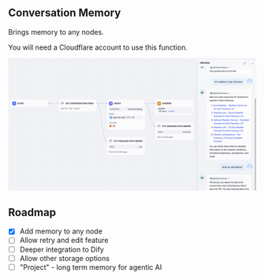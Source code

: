 ## Conversation Memory

Brings memory to any nodes.

You will need a Cloudflare account to use this function.

![DEMO](_assets/screenshot1.png)

## Roadmap

- [x] Add memory to any node
- [ ] Allow retry and edit feature
- [ ] Deeper integration to Dify
- [ ] Allow other storage options
- [ ] "Project" - long term memory for agentic AI